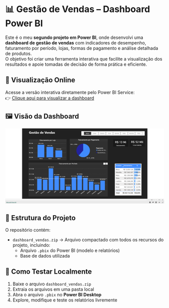 # 📊 Gestão de Vendas – Dashboard Power BI  

Este é o meu **segundo projeto em Power BI**, onde desenvolvi uma **dashboard de gestão de vendas** com indicadores de desempenho, faturamento por período, lojas, formas de pagamento e análise detalhada de produtos.  
O objetivo foi criar uma ferramenta interativa que facilite a visualização dos resultados e apoie tomadas de decisão de forma prática e eficiente.  

## 🔗 Visualização Online  
Acesse a versão interativa diretamente pelo Power BI Service:  
👉 [Clique aqui para visualizar a dashboard](https://app.powerbi.com/view?r=eyJrIjoiYzY0NDkzZDItYzE5OC00YmUxLTgyZTktYzViNmQwNThkMzAxIiwidCI6IjMwNGZjMDY5LWM5MTMtNDg0OS04YWFiLTU1ZDEzNmI4MmU2NSJ9)  

## 🖼️ Visão da Dashboard

![](imagens/dashboard-vendas-02.png)  

## 📂 Estrutura do Projeto  
O repositório contém:  

- `dashboard_vendas.zip` → Arquivo compactado com todos os recursos do projeto, incluindo:  
  - Arquivo `.pbix` do Power BI (modelo e relatórios)  
  - Base de dados utilizada  

## 🧪 Como Testar Localmente  
1. Baixe o arquivo `dashboard_vendas.zip`  
2. Extraia os arquivos em uma pasta local  
3. Abra o arquivo `.pbix` no **Power BI Desktop**  
4. Explore, modifique e teste os relatórios livremente  


